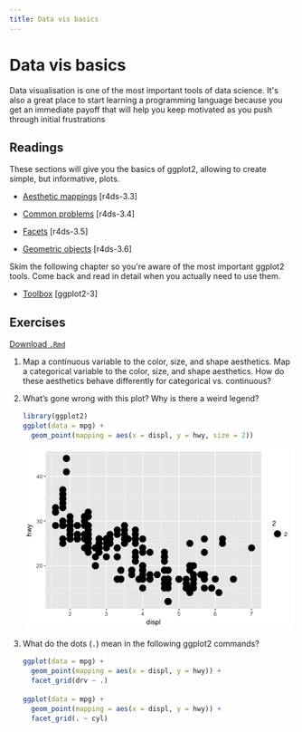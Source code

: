 ```yaml
---
title: Data vis basics
---
```


<!-- Generated automatically from vis-basics.yml. Do not edit by hand -->

# Data vis basics

Data visualisation is one of the most important tools of data science. It's
also a great place to start learning a programming language because you get an
immediate payoff that will help you keep motivated as you push through initial
frustrations

## Readings

These sections will give you the basics of ggplot2, allowing to create simple,
but informative, plots.

  * [Aesthetic mappings](http://r4ds.had.co.nz/data-visualisation.html#aesthetic-mappings) [r4ds-3.3]

  * [Common problems](http://r4ds.had.co.nz/data-visualisation.html#common-problems) [r4ds-3.4]

  * [Facets](http://r4ds.had.co.nz/data-visualisation.html#facets) [r4ds-3.5]

  * [Geometric objects](http://r4ds.had.co.nz/data-visualisation.html#geometric-objects) [r4ds-3.6]

Skim the following chapter so you're aware of the most important ggplot2 tools.
Come back and read in detail when you actually need to use them.

  * [Toolbox](http://link.springer.com.ezproxy.stanford.edu/chapter/10.1007/978-3-319-24277-4_3) [ggplot2-3]


## Exercises
[Download `.Rmd`](vis-basics-exercises.Rmd)


1.  Map a continuous variable to the color, size, and shape aesthetics. Map a categorical variable to the color, size, and shape aesthetics. How do these aesthetics behave differently for categorical vs. continuous?

2.  What’s gone wrong with this plot? Why is there a weird legend?

    ``` r
    library(ggplot2)
    ggplot(data = mpg) +
      geom_point(mapping = aes(x = displ, y = hwy, size = 2))
    ```

    ![](vis-basics-exercises_files/figure-markdown_github/unnamed-chunk-1-1.png)

3.  What do the dots (`.`) mean in the following ggplot2 commands?

    ``` r
    ggplot(data = mpg) + 
      geom_point(mapping = aes(x = displ, y = hwy)) +
      facet_grid(drv ~ .)

    ggplot(data = mpg) + 
      geom_point(mapping = aes(x = displ, y = hwy)) +
      facet_grid(. ~ cyl)
    ```


